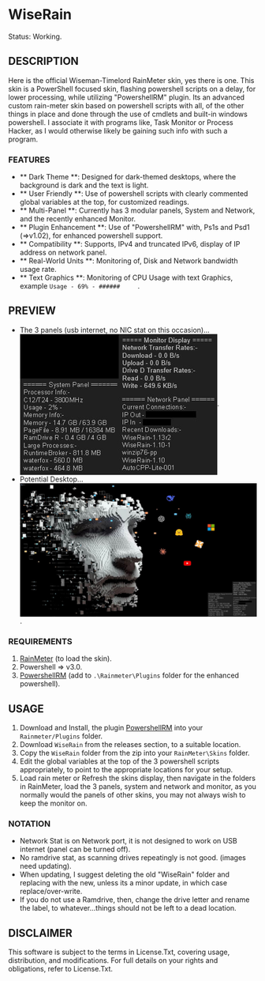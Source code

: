# WiseRain
Status: Working.

## DESCRIPTION
Here is the official Wiseman-Timelord RainMeter skin, yes there is one. This skin is a PowerShell focused skin, flashing powershell scripts on a delay, for lower processing, while utilizing "PowershellRM" plugin. Its an advanced custom rain-meter skin based on powershell scripts with all, of the other things in place and done through the use of cmdlets and built-in windows powershell. I associate it with programs like, Task Monitor or Process Hacker, as I would otherwise likely be gaining such info with such a program.

### FEATURES
- ** Dark Theme **: Designed for dark-themed desktops, where the background is dark and the text is light.
- ** User Friendly **: Use of powershell scripts with clearly commented global variables at the top, for customized readings.
- ** Multi-Panel **: Currently has 3 modular panels, System and Network, and the recently enhanced Monitor.
- ** Plugin Enhancement **: Use of "PowershellRM" with, Ps1s and Psd1 (=>v1.02), for enhanced powershell support.
- ** Compatibility **: Supports, IPv4 and truncated IPv6, display of IP address on network panel.
- ** Real-World Units **: Monitoring of, Disk and Network bandwidth usage rate.
- ** Text Graphics **: Monitoring of CPU Usage with text Graphics, example `Usage - 69% - ######     `.

## PREVIEW
- The 3 panels (usb internet, no NIC stat on this occasion)...
<br><img src="./media/wiserain_v116.jpg" align="center" alt="no image">.
- Potential Desktop...
<br><img src="./media/wiserain_desktop_116.jpg" align="center" alt="no image">.

### REQUIREMENTS
1. [RainMeter](https://www.rainmeter.net/) (to load the skin).
2. Powershell => v3.0.
3. [PowershellRM](https://github.com/khanhas/PowershellRM) (add to `.\Rainmeter\Plugins` folder for the enhanced powershell).

## USAGE
1. Download and Install, the plugin [PowershellRM](https://github.com/khanhas/PowershellRM) into your `Rainmeter/Plugins` folder.
2. Download `WiseRain` from the releases section, to a suitable location.
3. Copy the `WiseRain` folder from the zip into your `RainMeter\Skins` folder.
4. Edit the global variables at the top of the 3 powershell scripts appropriately, to point to the appropriate locations for your setup.
5. Load rain meter or Refresh the skins display, then navigate in the folders in RainMeter, load the 3 panels, system and network and monitor, as you normally would the panels of other skins, you may not always wish to keep the monitor on.   

### NOTATION
- Network Stat is on Network port, it is not designed to work on USB internet (panel can be turned off).
- No ramdrive stat, as scanning drives repeatingly is not good. (images need updating).
- When updating, I suggest deleting the old "WiseRain" folder and replacing with the new, unless its a minor update, in which case replace/over-write.
- If you do not use a Ramdrive, then, change the drive letter and rename the label, to whatever...things should not be left to a dead location.

## DISCLAIMER
This software is subject to the terms in License.Txt, covering usage, distribution, and modifications. For full details on your rights and obligations, refer to License.Txt.
